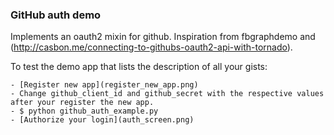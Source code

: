 ### GitHub auth demo

Implements an oauth2 mixin for github.
Inspiration from fbgraphdemo and (http://casbon.me/connecting-to-githubs-oauth2-api-with-tornado).

To test the demo app that lists the description of all your gists:

    - [Register new app](register_new_app.png)
    - Change github_client_id and github_secret with the respective values after your register the new app.
    - $ python github_auth_example.py
    - [Authorize your login](auth_screen.png)
